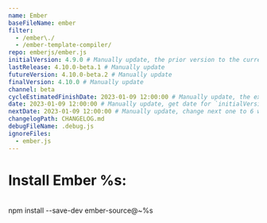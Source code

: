 ```yaml
---
name: Ember
baseFileName: ember
filter:
  - /ember\./
  - /ember-template-compiler/
repo: emberjs/ember.js
initialVersion: 4.9.0 # Manually update, the prior version to the current beta. See https://libraries.io/npm/ember-source throughout
lastRelease: 4.10.0-beta.1 # Manually update
futureVersion: 4.10.0-beta.2 # Manually update
finalVersion: 4.10.0 # Manually update
channel: beta
cycleEstimatedFinishDate: 2023-01-09 12:00:00 # Manually update, the expected date of the finalVersion release
date: 2023-01-09 12:00:00 # Manually update, get date for `initialVersion`
nextDate: 2023-01-09 12:00:00 # Manually update, change next one to 6 weeks from this date...regardless of delays in the release
changelogPath: CHANGELOG.md
debugFileName: .debug.js
ignoreFiles:
  - ember.js
---
```

# Install Ember %s:
<br>
npm install --save-dev ember-source@~%s
